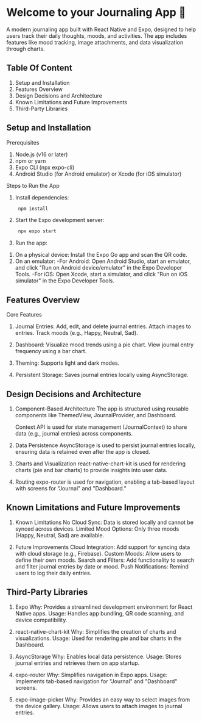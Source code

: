 # Welcome to your Journaling App 👋

A modern journaling app built with React Native and Expo, designed to help users track their daily thoughts, moods, and activities. The app includes features like mood tracking, image attachments, and data visualization through charts.

## Table Of Content

1. Setup and Installation
2. Features Overview
3. Design Decisions and Architecture
4. Known Limitations and Future Improvements
5. Third-Party Libraries

## Setup and Installation

   Prerequisites
   
   1. Node.js (v16 or later)
   2. npm or yarn
   3. Expo CLI (npx expo-cli)
   4. Android Studio (for Android emulator) or Xcode (for iOS simulator)
   
   Steps to Run the App
   
   1. Install dependencies:
   
      ```bash
       npm install
      ```
   
   2. Start the Expo development server:
   
      ```bash
       npx expo start
      ```
   
   3. Run the app:
   
   1) On a physical device: Install the Expo Go app and scan the QR code.
   2) On an emulator:
         -For Android: Open Android Studio, start an emulator, and click "Run on Android device/emulator" in the Expo Developer Tools.
         -For iOS: Open Xcode, start a simulator, and click "Run on iOS simulator" in the Expo Developer Tools.

## Features Overview

   Core Features
   
   1. Journal Entries:
   Add, edit, and delete journal entries.
   Attach images to entries.
   Track moods (e.g., Happy, Neutral, Sad).
   
   2. Dashboard:
   Visualize mood trends using a pie chart.
   View journal entry frequency using a bar chart.
   
   3. Theming:
   Supports light and dark modes.
   
   4. Persistent Storage:
   Saves journal entries locally using AsyncStorage.

## Design Decisions and Architecture

   1. Component-Based Architecture
      The app is structured using reusable components like ThemedView, JournalProvider, and Dashboard.
   
      Context API is used for state management (JournalContext) to share data (e.g., journal entries) across components.
   
   2. Data Persistence
   AsyncStorage is used to persist journal entries locally, ensuring data is retained even after the app is closed.
   
   3. Charts and Visualization
   react-native-chart-kit is used for rendering charts (pie and bar charts) to provide insights into user data.
   
   4. Routing
   expo-router is used for navigation, enabling a tab-based layout with screens for "Journal" and "Dashboard."

## Known Limitations and Future Improvements

   1. Known Limitations
      No Cloud Sync: Data is stored locally and cannot be synced across devices.
      Limited Mood Options: Only three moods (Happy, Neutral, Sad) are available.
   
   2. Future Improvements
      Cloud Integration: Add support for syncing data with cloud storage (e.g., Firebase).
      Custom Moods: Allow users to define their own moods.
      Search and Filters: Add functionality to search and filter journal entries by date or mood.
      Push Notifications: Remind users to log their daily entries.

## Third-Party Libraries

   1. Expo
   Why: Provides a streamlined development environment for React Native apps.
   Usage: Handles app bundling, QR code scanning, and device compatibility.

   2. react-native-chart-kit
   Why: Simplifies the creation of charts and visualizations.
   Usage: Used for rendering pie and bar charts in the Dashboard.

   3. AsyncStorage
   Why: Enables local data persistence.
   Usage: Stores journal entries and retrieves them on app startup.

   4. expo-router
   Why: Simplifies navigation in Expo apps.
   Usage: Implements tab-based navigation for "Journal" and "Dashboard" screens.
   
   5. expo-image-picker
   Why: Provides an easy way to select images from the device gallery.
   Usage: Allows users to attach images to journal entries.
